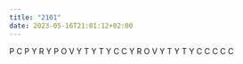 ```yaml
---
title: "2101"
date: 2023-05-16T21:01:12+02:00
---
```


P
C
P
Y
R
Y
P
O
V
Y
T
Y
T
Y
C
C
Y
R
O
V
Y
T
Y
T
Y
C
C
C
C
C